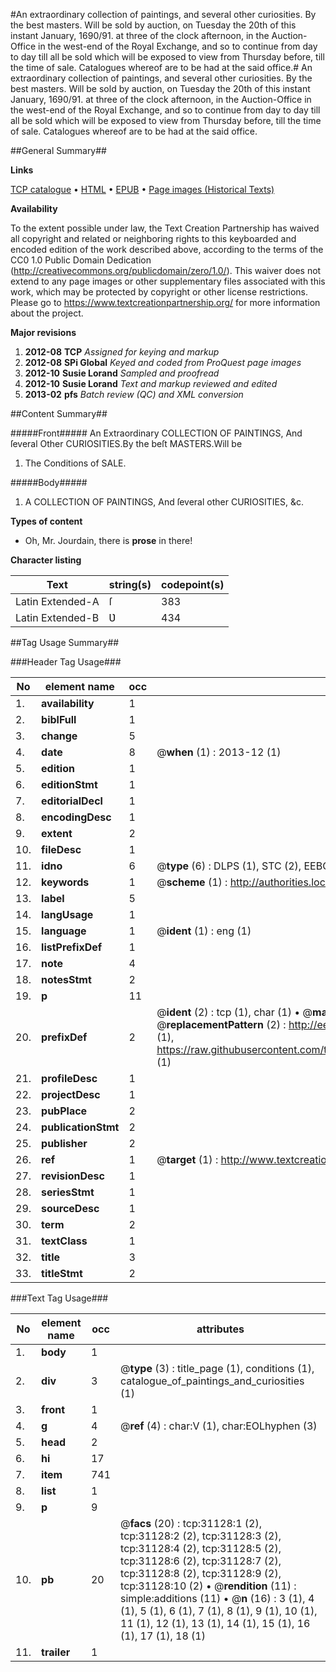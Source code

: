 #An extraordinary collection of paintings, and several other curiosities. By the best masters. Will be sold by auction, on Tuesday the 20th of this instant January, 1690/91. at three of the clock afternoon, in the Auction-Office in the west-end of the Royal Exchange, and so to continue from day to day till all be sold which will be exposed to view from Thursday before, till the time of sale. Catalogues whereof are to be had at the said office.#
An extraordinary collection of paintings, and several other curiosities. By the best masters. Will be sold by auction, on Tuesday the 20th of this instant January, 1690/91. at three of the clock afternoon, in the Auction-Office in the west-end of the Royal Exchange, and so to continue from day to day till all be sold which will be exposed to view from Thursday before, till the time of sale. Catalogues whereof are to be had at the said office.

##General Summary##

**Links**

[TCP catalogue](http://www.ota.ox.ac.uk/tcp/)  • 
[HTML](http://tei.it.ox.ac.uk/tcp/Texts-HTML/free/A39/A39097.html)  • 
[EPUB](http://tei.it.ox.ac.uk/tcp/Texts-EPUB/free/A39/A39097.epub) • 
[Page images (Historical Texts)](https://historicaltexts.jisc.ac.uk/eebo-99826723e)

**Availability**

To the extent possible under law, the Text Creation Partnership has waived all copyright and related or neighboring rights to this keyboarded and encoded edition of the work described above, according to the terms of the CC0 1.0 Public Domain Dedication (http://creativecommons.org/publicdomain/zero/1.0/). This waiver does not extend to any page images or other supplementary files associated with this work, which may be protected by copyright or other license restrictions. Please go to https://www.textcreationpartnership.org/ for more information about the project.

**Major revisions**

1. __2012-08__ __TCP__ *Assigned for keying and markup*
1. __2012-08__ __SPi Global__ *Keyed and coded from ProQuest page images*
1. __2012-10__ __Susie Lorand__ *Sampled and proofread*
1. __2012-10__ __Susie Lorand__ *Text and markup reviewed and edited*
1. __2013-02__ __pfs__ *Batch review (QC) and XML conversion*

##Content Summary##

#####Front#####
An Extraordinary COLLECTION OF PAINTINGS, And ſeveral Other CURIOSITIES.By the beſt MASTERS.Will be 
1. The Conditions of SALE.

#####Body#####

1. A COLLECTION OF PAINTINGS, And ſeveral other CURIOSITIES, &c.

**Types of content**

  * Oh, Mr. Jourdain, there is **prose** in there!

**Character listing**


|Text|string(s)|codepoint(s)|
|---|---|---|
|Latin Extended-A|ſ|383|
|Latin Extended-B|Ʋ|434|

##Tag Usage Summary##

###Header Tag Usage###

|No|element name|occ|attributes|
|---|---|---|---|
|1.|__availability__|1||
|2.|__biblFull__|1||
|3.|__change__|5||
|4.|__date__|8| @__when__ (1) : 2013-12 (1)|
|5.|__edition__|1||
|6.|__editionStmt__|1||
|7.|__editorialDecl__|1||
|8.|__encodingDesc__|1||
|9.|__extent__|2||
|10.|__fileDesc__|1||
|11.|__idno__|6| @__type__ (6) : DLPS (1), STC (2), EEBO-CITATION (1), PROQUEST (1), VID (1)|
|12.|__keywords__|1| @__scheme__ (1) : http://authorities.loc.gov/ (1)|
|13.|__label__|5||
|14.|__langUsage__|1||
|15.|__language__|1| @__ident__ (1) : eng (1)|
|16.|__listPrefixDef__|1||
|17.|__note__|4||
|18.|__notesStmt__|2||
|19.|__p__|11||
|20.|__prefixDef__|2| @__ident__ (2) : tcp (1), char (1)  •  @__matchPattern__ (2) : ([0-9\-]+):([0-9IVX]+) (1), (.+) (1)  •  @__replacementPattern__ (2) : http://eebo.chadwyck.com/downloadtiff?vid=$1&page=$2 (1), https://raw.githubusercontent.com/textcreationpartnership/Texts/master/tcpchars.xml#$1 (1)|
|21.|__profileDesc__|1||
|22.|__projectDesc__|1||
|23.|__pubPlace__|2||
|24.|__publicationStmt__|2||
|25.|__publisher__|2||
|26.|__ref__|1| @__target__ (1) : http://www.textcreationpartnership.org/docs/. (1)|
|27.|__revisionDesc__|1||
|28.|__seriesStmt__|1||
|29.|__sourceDesc__|1||
|30.|__term__|2||
|31.|__textClass__|1||
|32.|__title__|3||
|33.|__titleStmt__|2||


###Text Tag Usage###

|No|element name|occ|attributes|
|---|---|---|---|
|1.|__body__|1||
|2.|__div__|3| @__type__ (3) : title_page (1), conditions (1), catalogue_of_paintings_and_curiosities (1)|
|3.|__front__|1||
|4.|__g__|4| @__ref__ (4) : char:V (1), char:EOLhyphen (3)|
|5.|__head__|2||
|6.|__hi__|17||
|7.|__item__|741||
|8.|__list__|1||
|9.|__p__|9||
|10.|__pb__|20| @__facs__ (20) : tcp:31128:1 (2), tcp:31128:2 (2), tcp:31128:3 (2), tcp:31128:4 (2), tcp:31128:5 (2), tcp:31128:6 (2), tcp:31128:7 (2), tcp:31128:8 (2), tcp:31128:9 (2), tcp:31128:10 (2)  •  @__rendition__ (11) : simple:additions (11)  •  @__n__ (16) : 3 (1), 4 (1), 5 (1), 6 (1), 7 (1), 8 (1), 9 (1), 10 (1), 11 (1), 12 (1), 13 (1), 14 (1), 15 (1), 16 (1), 17 (1), 18 (1)|
|11.|__trailer__|1||

